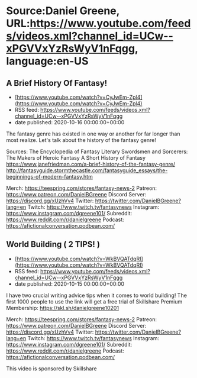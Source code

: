 # Source:Daniel Greene, URL:https://www.youtube.com/feeds/videos.xml?channel_id=UCw--xPGVVxYzRsWyV1nFqgg, language:en-US

## A Brief History Of Fantasy!
 - [https://www.youtube.com/watch?v=CyJwEm-Zpl4](https://www.youtube.com/watch?v=CyJwEm-Zpl4)
 - RSS feed: https://www.youtube.com/feeds/videos.xml?channel_id=UCw--xPGVVxYzRsWyV1nFqgg
 - date published: 2020-10-16 00:00:00+00:00

The fantasy genre has existed in one way or another for far longer than most realize. Let's talk about the history of the fantasy genre!

Sources: 
The Encyclopedia of Fantasy
Literary Swordsmen and Sorcerers: The Makers of Heroic Fantasy
A Short History of Fantasy
https://www.janefriedman.com/a-brief-history-of-the-fantasy-genre/
http://fantasyguide.stormthecastle.com/fantasyguide_essays/the-beginnings-of-modern-fantasy.htm

Merch: https://teespring.com/stores/fantasy-news-2
Patreon: https://www.patreon.com/DanielBGreene
Discord Server: https://discord.gg/xUzhVv4
Twitter: https://twitter.com/DanielBGreene?lang=en
Twitch: https://www.twitch.tv/fantasynews
Instagram: https://www.instagram.com/dgreene101/
Subreddit: https://www.reddit.com/r/danielgreene
Podcast: https://afictionalconversation.podbean.com/

## World Building ( 2 TIPS! )
 - [https://www.youtube.com/watch?v=WkBVQATdqRI](https://www.youtube.com/watch?v=WkBVQATdqRI)
 - RSS feed: https://www.youtube.com/feeds/videos.xml?channel_id=UCw--xPGVVxYzRsWyV1nFqgg
 - date published: 2020-10-15 00:00:00+00:00

I have two crucial writing advice tips when it comes to world building! 
The first 1000 people to use the link will get a free trial of Skillshare Premium Membership: https://skl.sh/danielgreene10201

Merch: https://teespring.com/stores/fantasy-news-2
Patreon: https://www.patreon.com/DanielBGreene
Discord Server: https://discord.gg/xUzhVv4
Twitter: https://twitter.com/DanielBGreene?lang=en
Twitch: https://www.twitch.tv/fantasynews
Instagram: https://www.instagram.com/dgreene101/
Subreddit: https://www.reddit.com/r/danielgreene
Podcast: https://afictionalconversation.podbean.com/

This video is sponsored by Skillshare

